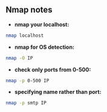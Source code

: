 ## Nmap notes
- **nmap your localhost:**
```sh
nmap localhost
```
- **nmap for OS detection:**
```sh
nmap -O IP
```
- **check only ports from 0-500:**
```sh
nmap -p 0-500 IP
``` 
- **specifying name rather than port:**
```sh
nmap -p smtp IP
```